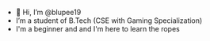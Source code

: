 - 👋 Hi, I’m @blupee19
- I’m a student of B.Tech (CSE with Gaming Specialization)
- I'm a beginner and and I'm here to learn the ropes

<!---
blupee19/blupee19 is a ✨ special ✨ repository because its `README.md` (this file) appears on your GitHub profile.
You can click the Preview link to take a look at your changes.
--->
